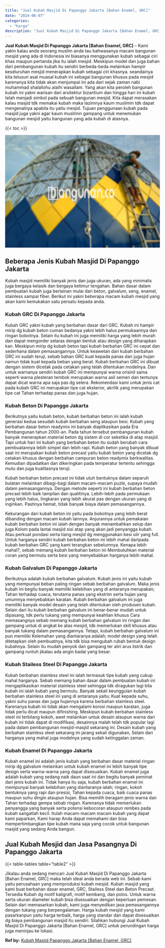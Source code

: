 ```yaml
---
title: "Jual Kubah Masjid Di Papanggo Jakarta [Bahan Enamel, GRC]"
date: "2024-06-07"
categories: 
  - "harga"
description: "Jual Kubah Masjid Di Papanggo Jakarta [Bahan Enamel, GRC]. Jikalau anda sedang mencari Jual Kubah Masjid Di Papanggo Jakarta [Bahan Enamel, GRC] maka telah..."
---
```


**Jual Kubah Masjid Di Papanggo Jakarta \[Bahan Enamel, GRC\]** – Kami yakin kalau anda seorang muslim anda tau bahwasanya macam bangunan mesjid yang ada di Indonesia ini biasanya menggunakan kubah sebagai ciri khas maupun pertanda jika itu ialah mesjid. Meskipun model dan juga bahan dari pembangunan kubah itu sendiri berbeda-beda melainkan hampir keseluruhan mesjid menerapkan kubah sebagai ciri khasnya. seandainya kita telusuri asal muasal kubah ini sebagai bangunan khusus pada mesjid karenanya kita tidak akan menjumpai ini ada dari sejak zaman nabi muhammad shalallohu alaihi wasallam. Yang akan kita peroleh bangunan kubah ini yakni warisan dari arsitektur bizantium dan hingga hari ini kubah telah menjadi simbol pada sebuah bangunan mesjid. Kita dapat merasakan kalau masjid tdk memakai kubah maka lazimnya kaum muslimin tdk dapat mengenalnya apabila itu yaitu mesjid. Tujuan penggunaan kubah pada masjid juga yakni agar kaum muslimin gampang untuk menemukan bangunan mesjid yaitu bangunan yang ada kubah di atasnya.

{{< toc >}}

![Jual Kubah Masjid Di Papanggo Jakarta [Bahan Enamel, GRC]](/images/jual-kubah-masjid-33.png)

## Beberapa Jenis Kubah Masjid Di Papanggo Jakarta

Kubah masjid memiliki banyak jenis dan juga ukuran, ada yang minimalis juga bergaya kelasik dan bergaya ketimur tengahan. Bahan dasar dalam pembuatan kubah juga berlainan mulai dari beton, galvalum, seng, enamel, stainless sampai fiber. Berikut ini yakni beberapa macam kubah mesjid yang akan kami kemukakan satu persatu kepada anda.

### Kubah GRC Di Papanggo Jakarta

Kubah GRC yakni kubah yang berbahan dasar dari GRC. Kubah ini hampir mirip dg kubah beton cuman bedanya yakni lebih halus permukaannya dan ringan bobotnya. Selain itu kubah ini juga memiliki harga yang lebih murah dan dapat mengorder selaras dengan bentuk atau design yang diharapkan kan. Meskipun mirip dg kubah beton tapi kubah berbahan GRC ini cepat dan sederhana dalam pemasangannya. Untuk keawetan dari kubah berbahan GRC ini sudah teruji, sebab bahan GRC kuat kepada panas dan juga hujan namun tidak kuat kepada beban yang berat. Kubah berbahan GRC ini dibuat dengan sistem dicetak pada cetakan yang telah ditentukan modelnya. Dan untuk warnanya sendiri kubah GRC ini mempunyai warna orisinil sama seperti warna plesteran tembok merupakan warna asli semen dan tentunya dapat dicat warna apa saja pas dg selera. Rekomendasi kami untuk jenis cat pada kubah GRC ini merupakan tipe cat eksterior, akrilik yang merupakan tipe cat Tahan terhadap panas dan juga hujan.

### Kubah Beton Di Papanggo Jakarta

Berikutnya yaitu kubah beton, kubah berbahan beton ini ialah kubah generasi kedua sesudah kubah berbahan seng ataupun besi. Kubah yang berbahan dasar beton readymix ini banyak diaplikasikan pada Era Pembangunan tahun 2000-an. Pada tahun tersebut pembangunan kubah banyak menerapkan material beton dg sistem di cor seketika di atap masjid. Tapi untuk hari ini kubah yang berbahan beton itu sudah berubah cara pembuatannya lebih simpel dan lebih rapi. Kubah beton yang banyak dibuat saat ini merupakan kubah beton precast yaitu kubah beton yang dicetak dg cetakan khusus dengan berbahan campuran beton readymix berkwalitas. Kemudian dipadatkan dan dikeringkan pada temperatur tertentu sehingga mutu dan juga kualitasnya teruji.

Kubah berbahan beton precast ini tidak utuh bentuknya dalam separuh bulatan melainkan dibagi-bagi dalam macam-macam puzle, supaya mudah dalam pemasangannya. Dengan metode seperti ini kubah berbahan beton precast lebih baik tampilan dan qualitinya. Lebih-lebih pada permukaan yang lebih halus, lingkaran yang lebih akurat pas dengan ukuran yang di inginkan. Pastinya hemat, tidak banyak biaya dalam pemasangannya.

Kekurangan dari kubah beton ini yaitu pada bobotnya yang lebih berat dibanding dengan macam kubah lainnya. Anjurannya untuk pemakaian kubah berbahan beton ini ialah dengan banyak menambahkan selup dan juga Kolom pada lantai masjid sisi atap yang akan jadi penyangga kubah. Atau perkuat pondasi serta tiang mesjid dg menggunakan besi ulir yang full. Untuk harganya sendiri kubah berbahan beton ini lebih mahal daripada kubah berbahan GRC yang kami terangkan sebelumnya. Kenapa lebih mahal?, sebab memang kubah berbahan beton ini Membutuhkan material coran yang bermutu serta besi yang menyebabkan harganya lebih mahal.

### Kubah Galvalum Di Papanggo Jakarta

Berikutnya adalah kubah berbahan galvalum. Kubah jenis ini yaitu kubah yang mempunyai beban paling ringan sebab berbahan galvalum. Maka jenis kubah ini begitu banyak memiliki kelebihan yang di antaranya merupakan; Tahan terhadap cuaca, terutama panas yang ekstrim serta hujan yang umumnya menyebabkan karatan. Kubah berbahan galvalum ini juga memiliki banyak model desain yang telah ditentukan oleh produsen kubah. Selain dari itu kubah berbahan galvalum ini benar-benar mudah untuk dipasang, tdk perlu tukang yang mempunyai keahlian khusus Cara memasangnya sebab memang kubah berbahan galvalum ini ringan dan gampang untuk di angkat ke atas mesjid, tdk memerlukan skill khusus atau banyak tukang dalam pemasangannya. Tetapi, kubah berbahan galvalum ini pun memiliki Kelemahan yang diantaranya adalah; model design yang telah ditetapkan oleh pembuatnya, kita tdk bisa mengubah rubah bentuk design kubahnya. Selain itu mudah penyok dan gampang ter aliri arus listrik dan gampang runtuh jikalau ada angin badai yang besar.

### Kubah Stailess Steel Di Papanggo Jakarta

Kubah berbahan stainless steel ini ialah termasuk tipe kubah yang cukup mahal harganya. Sebab memang bahan dasar dalam pembuatan kubah ini mengaplikasikan material stainless steel sehingga tdk diragukan lagi bila kubah ini ialah kubah yang bermutu. Banyak sekali keunggulan kubah berbahan stainless steel ini yang di antaranya yaitu; Kuat kepada suhu, yakni suhu panas dan juga hujannya karena berbahan stainless steel. Karenanya kubah ini tidak akan mengalami korosi maupun karatan, juga tidak perlu dicat maupun difinishing. Meskipun kubah berbahan stainless steel ini terbilang kokoh, awet melainkan untuk desain ataupun warna dari kubah ini tidak dapat di modifikasi, desainnya malah telah tdk popular lagi pada dalam pembangunan mesjid-masjid sekarang ini. Desain kubah yang berbahan stainless steel sekarang ini jarang sekali digunakan, Selain dari harganya yang mahal juga modelnya yang sudah ketinggalan zaman.

### Kubah Enamel Di Papanggo Jakarta

Kubah enamel ini adalah jenis kubah yang berbahan dasar material ringan mirip dg galvalum melainkan untuk kubah enamel ini lebih banyak tipe design serta warna-warna yang dapat disesuaikan. Kubah enamel juga adalah kubah yang sedang naik daun saat ini dan begitu banyak peminat dari jenis kubah ini. Tidak hanya itu saja, kubah berbahan enamel ini mempunyai banyak kelebihan yang diantaranya ialah; ringan, kokoh bentuknya yang rapi dan presisi, Tahan kepada cuaca, baik cuaca panas maupun suhu dingin ataupun hujan. Bisa memilih beragam jenis warna dan Tahan terhadap gempa sebab ringan. Karenanya tidak memerlukan penyangga yang banyak serta potensi kebocoran ataupun rembes pada kubah sangatlah kecil. Itulah macam-macam macam kubah yang dapat kami paparkan, Kami harap Anda dapat memahami dan bisa mempertimbangkan tipe kubah mana saja yang cocok untuk bangunan masjid yang sedang Anda bangun.

## Jual Kubah Mesjid dan Jasa Pasangnya Di Papanggo Jakarta

{{< table-tables table="table2" >}}

Jikalau anda sedang mencari Jual Kubah Masjid Di Papanggo Jakarta \[Bahan Enamel, GRC\] maka telah ideal anda berada web ini. Sebab kami yaitu perusahaan yang memproduksi kubah mesjid. Kubah masjid yang kami buat berbahan dasar enamel, GRC, Stailess Steel dan Beton Precast. Tersedia Kubah dg motif kaligrafi, motif kembang, dan polos. Untuk warna serta ukuran diameter kubah bisa disesuaikan dengan keperluan pemesan. Selain dari memasarkan kubah, kami juga menyedikan jasa pemasangannya dengan tukang yang berpengalaman. Harga kubah mesjid yang kami pasarkanpun yaitu harga terbaik, harga yang standar dan dapat disesuaikan dg biaya pembangunan masjid itu sendiri. Silahkan hubungi Jual Kubah Masjid Di Papanggo Jakarta \[Bahan Enamel, GRC\] untuk perundingan harga juga meninjau ke lokasi.

**Ref by:** [Kubah Masjid Papanggo Jakarta [Bahan Enamel, GRC]](https://id.wikipedia.org/wiki/Kubah)

